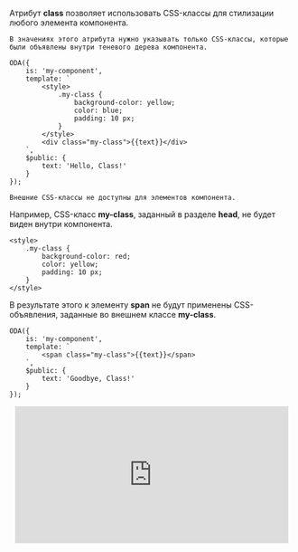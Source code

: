 Атрибут **class** позволяет использовать CSS-классы для стилизации любого элемента компонента.

```info_md
В значениях этого атрибута нужно указывать только CSS-классы, которые были объявлены внутри теневого дерева компонента.
```

```javascript_run_edit_[my-component.js]
ODA({
    is: 'my-component',
    template: `
        <style>
            .my-class {
                background-color: yellow;
                color: blue;
                padding: 10 px;
            }
        </style>
        <div class="my-class">{{text}}</div>
    `,
    $public: {
        text: 'Hello, Class!'
    }
});
```

```warning_md
Внешние CSS-классы не доступны для элементов компонента.
```

Например, CSS-класс **my-class**, заданный в разделе **head**, не будет виден внутри компонента.

```xml_css_edit_[my-component.css]
<style>
    .my-class {
        background-color: red;
        color: yellow;
        padding: 10 px;
    }
</style>
```

В результате этого к элементу **span** не будут применены CSS-объявления, заданные во внешнем классе **my-class**.

```javascript_error_run_edit_[my-component.js]_{my-component.css}
ODA({
    is: 'my-component',
    template: `
        <span class="my-class">{{text}}</span>
    `,
    $public: {
        text: 'Goodbye, Class!'
    }
});

```

<div style="position:relative;padding-bottom:48%; margin:10px">
    <iframe src="https://www.youtube.com/embed/egVMac3ccuY?start=0" frameborder="0" allow="accelerometer; autoplay; encrypted-media; gyroscope; picture-in-picture" allowfullscreen
    	style="position:absolute;width:100%;height:100%;"></iframe>
</div>
